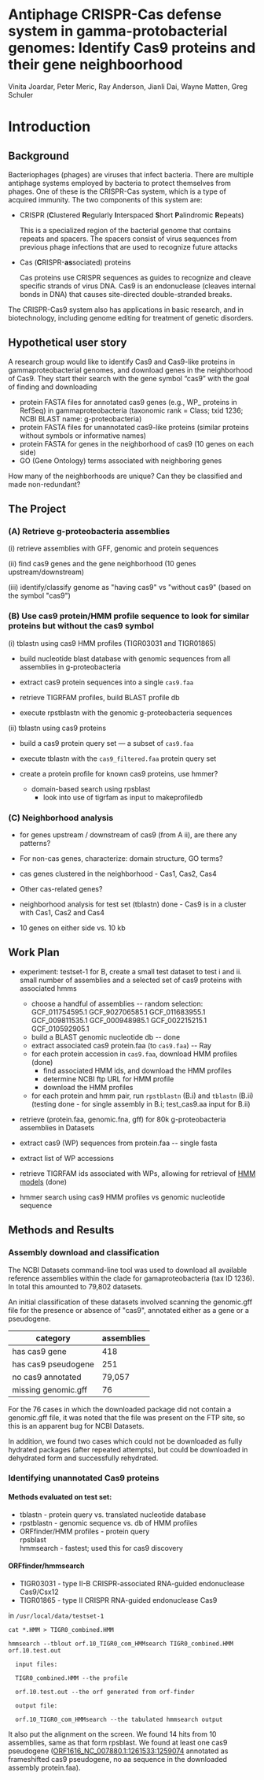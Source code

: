 # Antiphage CRISPR-Cas defense system in gamma-protobacterial genomes: Identify Cas9 proteins and their gene neighboorhood 

Vinita Joardar, Peter Meric, Ray Anderson, Jianli Dai, Wayne Matten, Greg Schuler


# Introduction
## Background
Bacteriophages (phages) are viruses that infect bacteria. There are multiple antiphage systems employed by bacteria to protect themselves from phages. One of these is the CRISPR-Cas system, which is a type of acquired immunity. The two components of this system are:
- CRISPR (**C**lustered **R**egularly **I**nterspaced **S**hort **P**alindromic **R**epeats)

   This is a specialized region of the bacterial genome that contains repeats and spacers. The spacers consist of virus sequences from previous phage infections that are used to recognize future attacks 
- Cas (**C**RISPR-**as**sociated) proteins  

   Cas proteins use CRISPR sequences as guides to recognize and cleave specific strands of virus DNA. Cas9 is an endonuclease (cleaves internal bonds in DNA) that causes site-directed double-stranded breaks.    

The CRISPR-Cas9 system also has applications in basic research, and in biotechnology, including genome editing for treatment of genetic disorders.  

## Hypothetical user story 
A research group would like to identify Cas9 and Cas9-like proteins in gammaproteobacterial genomes, and download genes in the neighborhood of Cas9. They start their search with the gene symbol “cas9” with the goal of finding and downloading
- protein FASTA files for annotated cas9 genes (e.g., WP_ proteins in RefSeq) in gammaproteobacteria (taxonomic rank = Class; txid 1236; NCBI BLAST name: g-proteobacteria)
- protein FASTA files for unannotated cas9-like proteins (similar proteins without symbols or informative names)
- protein FASTA for genes in the neighborhood of cas9 (10 genes on each side)
- GO (Gene Ontology) terms associated with neighboring genes  

How many of the neighborhoods are unique? Can they be classified and made non-redundant?


## The Project

### (A) Retrieve g-proteobacteria assemblies
(i)  retrieve assemblies with GFF, genomic and protein sequences

(ii) find cas9 genes and the gene neighborhood (10 genes upstream/downstream)

(iii) identify/classify genome as "having cas9" vs "without cas9" (based on the symbol "cas9")


### (B) Use cas9 protein/HMM profile sequence to look for similar proteins but without the cas9 symbol
(i) tblastn using cas9 HMM profiles (TIGR03031 and TIGR01865)

* build nucleotide blast database with genomic sequences from all assemblies in g-proteobacteria

* extract cas9 protein sequences into a single `cas9.faa`

* retrieve TIGRFAM profiles, build BLAST profile db

* execute rpstblastn with the genomic g-proteobacteria sequences


(ii) tblastn using cas9 proteins

* build a cas9 protein query set &mdash; a subset of `cas9.faa`

* execute tblastn with the `cas9_filtered.faa` protein query set

* create a protein profile for known cas9 proteins, use hmmer?
  * domain-based search using rpsblast
    * look into use of tigrfam as input to makeprofiledb


### (C) Neighborhood analysis

* for genes upstream / downstream of cas9 (from A ii), are there any patterns?

* For non-cas genes, characterize:  domain structure, GO terms?

* cas genes clustered in the neighborhood - Cas1, Cas2, Cas4

* Other cas-related genes?

* neighborhood analysis for test set (tblastn) done - Cas9 is in a cluster with Cas1, Cas2 and Cas4 

* 10 genes on either side vs. 10 kb

## Work Plan 
* experiment: testset-1
  for B, create a small test dataset to test i and ii. small number of assemblies and a selected set of cas9 proteins with associated hmms
  * choose a handful of assemblies -- random selection: GCF_011754595.1 GCF_902706585.1 GCF_011683955.1 GCF_009811535.1 GCF_000948985.1 GCF_002215215.1 GCF_010592905.1
  * build a BLAST genomic nucleotide db -- done
  * extract associated cas9 protein.faa (to `cas9.faa`) -- Ray
  * for each protein accession in `cas9.faa`, download HMM profiles (done)
    * find associated HMM ids, and download the HMM profiles
    * determine NCBI ftp URL for HMM profile
    * download the HMM profiles
  * for each protein and hmm pair, run `rpstblastn` (B.i) and `tblastn` (B.ii) (testing done - for single assembly in B.i; test_cas9.aa input for B.ii)

* retrieve (protein.faa, genomic.fna, gff) for 80k g-proteobacteria assemblies in Datasets

* extract cas9 (WP) sequences from protein.faa -- single fasta 

* extract list of WP accessions

* retrieve TIGRFAM ids associated with WPs, allowing for retrieval of [HMM models](https://ftp.ncbi.nlm.nih.gov/hmm/current/hmm_PGAP.HMM/TIGR01865.1.HMM) (done)

* hmmer search using cas9 HMM profiles vs genomic nucleotide sequence



## Methods and Results
### Assembly download and classification

The NCBI Datasets command-line tool was used to download all available reference assemblies within the clade for gamaproteobacteria (tax ID 1236).  In total this amounted to 79,802 datasets.                  

An initial classification of these datasets involved scanning the genomic.gff file for the presence or absence of "cas9", annotated either as a gene or a pseudogene.                                           

| category            | assemblies |
|---------------------|---------|
| has cas9 gene       |     418 |
| has cas9 pseudogene |     251 |
| no cas9 annotated   |  79,057 |
| missing genomic.gff |      76 |

For the 76 cases in which the downloaded package did not contain a genomic.gff file, it was noted that the file was present on the FTP site, so this is an apparent bug for NCBI Datasets.                      

In addition, we found two cases which could not be downloaded as fully hydrated packages (after repeated attempts), but could be downloaded in dehydrated form and successfully rehydrated.   

### Identifying unannotated Cas9 proteins

#### Methods evaluated on test set:

* tblastn - protein query vs. translated nucleotide database
* rpstblastn - genomic sequence vs. db of HMM profiles
* ORFfinder/HMM profiles - protein query  
  rpsblast  
   hmmsearch - fastest; used this for cas9 discovery 


#### ORFfinder/hmmsearch

* TIGR03031 - type II-B CRISPR-associated RNA-guided endonuclease Cas9/Csx12
* TIGR01865 - type II CRISPR RNA-guided endonuclease Cas9

   
in `/usr/local/data/testset-1`
   
`cat *.HMM > TIGR0_combined.HMM`

`hmmsearch --tblout orf.10_TIGR0_com_HMMsearch TIGR0_combined.HMM orf.10.test.out`

      input files:
   
      TIGR0_combined.HMM --the profile
   
      orf.10.test.out --the orf generated from orf-finder
   
      output file:
   
      orf.10_TIGR0_com_HMMsearch --the tabulated hmmsearch output
   
It also put the alignment on the screen. We found 14 hits from 10 assemblies, same as that form rpsblast. We found at least one cas9 pseudogene ([ORF1616_NC_007880.1:1261533:1259074](https://www.ncbi.nlm.nih.gov/nuccore/NC_007880.1?report=genbank&from=1258761&to=1263689) annotated as frameshifted cas9 pseudogene, no aa sequence in the downloaded assembly protein.faa).





      

